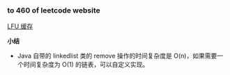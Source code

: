 ### to 460 of leetcode website

[LFU 缓存](https://leetcode-cn.com/problems/lfu-cache/)

**小结**
- Java 自带的 linkedlist 类的 remove 操作的时间复杂度是 O(n)，如果需要一个时间复杂度为 O(1) 的链表，可以自定义实现。